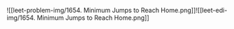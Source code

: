 ![[leet-problem-img/1654. Minimum Jumps to Reach Home.png]]![[leet-edi-img/1654. Minimum Jumps to Reach Home.png]]